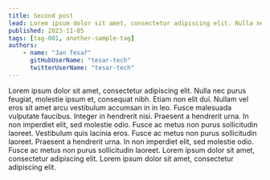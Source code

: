```yaml
---
title: Second post
lead: Lorem ipsum dolor sit amet, consectetur adipiscing elit. Nulla nec purus feugiat, molestie ipsum et, consequat nibh. Etiam non elit dui. 
published: 2023-11-05
tags: [tag-001, another-sample-tag]
authors:
    - name: "Jan Tesař"
      gitHubUserName: "tesar-tech"
      twitterUserName: "tesar-tech"
---
```


Lorem ipsum dolor sit amet, consectetur adipiscing elit. Nulla nec purus feugiat, molestie ipsum et, consequat nibh. Etiam non elit dui. Nullam vel eros sit amet arcu vestibulum accumsan in in leo. Fusce malesuada vulputate faucibus. Integer in hendrerit nisi. Praesent a hendrerit urna. In non imperdiet elit, sed molestie odio. Fusce ac metus non purus sollicitudin laoreet.
Vestibulum quis lacinia eros. Fusce ac metus non purus sollicitudin laoreet. Praesent a hendrerit urna. In non imperdiet elit, sed molestie odio. Fusce ac metus non purus sollicitudin laoreet. Lorem ipsum dolor sit amet, consectetur adipiscing elit. Lorem ipsum dolor sit amet, consectetur adipiscing elit.



